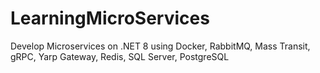 # LearningMicroServices
Develop Microservices on .NET 8 using Docker, RabbitMQ, Mass Transit, gRPC, Yarp Gateway, Redis, SQL Server, PostgreSQL
